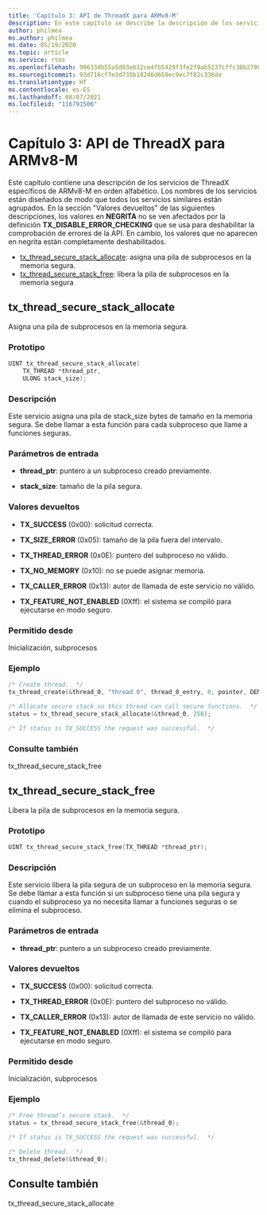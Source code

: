 ```yaml
---
title: 'Capítulo 3: API de ThreadX para ARMv8-M'
description: En este capítulo se describe la descripción de los servicios de ThreadX específicos de ARMv8-M.
author: philmea
ms.author: philmea
ms.date: 05/19/2020
ms.topic: article
ms.service: rtos
ms.openlocfilehash: 99633db55a5d93eb32ce4fb5429f3fe2f9ab5137cffc30b27982f702cece1ca5
ms.sourcegitcommit: 93d716cf7e3d735b18246d659ec9ec7f82c336de
ms.translationtype: HT
ms.contentlocale: es-ES
ms.lasthandoff: 08/07/2021
ms.locfileid: "116791506"
---
```

# <a name="chapter-3--threadx-apis-for-armv8-m"></a>Capítulo 3: API de ThreadX para ARMv8-M

Este capítulo contiene una descripción de los servicios de ThreadX específicos de ARMv8-M en orden alfabético. Los nombres de los servicios están diseñados de modo que todos los servicios similares están agrupados. En la sección "Valores devueltos" de las siguientes descripciones, los valores en **NEGRITA** no se ven afectados por la definición **TX_DISABLE_ERROR_CHECKING** que se usa para deshabilitar la comprobación de errores de la API. En cambio, los valores que no aparecen en negrita están completamente deshabilitados.

- [tx_thread_secure_stack_allocate](#tx_thread_secure_stack_allocate): asigna una pila de subprocesos en la memoria segura.
- [tx_thread_secure_stack_free](#tx_thread_secure_stack_free): libera la pila de subprocesos en la memoria segura

## <a name="tx_thread_secure_stack_allocate"></a>tx_thread_secure_stack_allocate

Asigna una pila de subprocesos en la memoria segura.

### <a name="prototype"></a>Prototipo

```c
UINT tx_thread_secure_stack_allocate(
    TX_THREAD *thread_ptr, 
    ULONG stack_size);
```

### <a name="description"></a>Descripción

Este servicio asigna una pila de stack_size bytes de tamaño en la memoria segura. Se debe llamar a esta función para cada subproceso que llame a funciones seguras.

### <a name="input-parameters"></a>Parámetros de entrada

- **thread_ptr**: puntero a un subproceso creado previamente.

- **stack_size**: tamaño de la pila segura.

### <a name="return-values"></a>Valores devueltos

- **TX_SUCCESS** (0x00): solicitud correcta.

- **TX_SIZE_ERROR** (0x05): tamaño de la pila fuera del intervalo.

- **TX_THREAD_ERROR** (0x0E): puntero del subproceso no válido.

- **TX_NO_MEMORY** (0x10): no se puede asignar memoria.

- **TX_CALLER_ERROR** (0x13): autor de llamada de este servicio no válido.

- **TX_FEATURE_NOT_ENABLED** (0Xff): el sistema se compiló para ejecutarse en modo seguro.

### <a name="allowed-from"></a>Permitido desde

Inicialización, subprocesos

### <a name="example"></a>Ejemplo

```c
/* Create thread.  */
tx_thread_create(&thread_0, "thread 0", thread_0_entry, 0, pointer, DEMO_STACK_SIZE, 1, 1, TX_NO_TIME_SLICE, TX_AUTO_START);

/* Allocate secure stack so this thread can call secure functions.  */
status = tx_thread_secure_stack_allocate(&thread_0, 256);

/* If status is TX_SUCCESS the request was successful.  */
```

### <a name="see-also"></a>Consulte también

tx_thread_secure_stack_free

##  <a name="tx_thread_secure_stack_free"></a>tx_thread_secure_stack_free

Libera la pila de subprocesos en la memoria segura. 

### <a name="prototype"></a>Prototipo

```c
UINT tx_thread_secure_stack_free(TX_THREAD *thread_ptr);
```

### <a name="description"></a>Descripción

Este servicio libera la pila segura de un subproceso en la memoria segura. Se debe llamar a esta función si un subproceso tiene una pila segura y cuando el subproceso ya no necesita llamar a funciones seguras o se elimina el subproceso.

### <a name="input-parameters"></a>Parámetros de entrada

- **thread_ptr**: puntero a un subproceso creado previamente.

### <a name="return-values"></a>Valores devueltos

- **TX_SUCCESS** (0x00): solicitud correcta.

- **TX_THREAD_ERROR** (0x0E): puntero del subproceso no válido.

- **TX_CALLER_ERROR** (0x13): autor de llamada de este servicio no válido.

- **TX_FEATURE_NOT_ENABLED** (0Xff): el sistema se compiló para ejecutarse en modo seguro.

### <a name="allowed-from"></a>Permitido desde

Inicialización, subprocesos

### <a name="example"></a>Ejemplo

```c
/* Free thread’s secure stack.  */
status = tx_thread_secure_stack_free(&thread_0);

/* If status is TX_SUCCESS the request was successful.  */

/* Delete thread.  */
tx_thread_delete(&thread_0);
```

## <a name="see-also"></a>Consulte también

tx_thread_secure_stack_allocate
